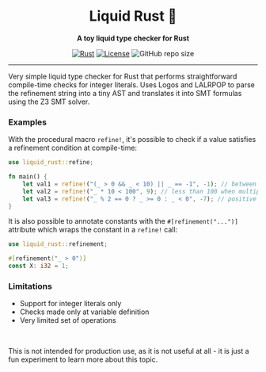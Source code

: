 <div align="center">

# Liquid Rust 🦀

**A toy liquid type checker for Rust**

[![Rust](https://img.shields.io/badge/Built_with-Rust-orange?logo=rust)](https://www.rust-lang.org/)
[![License](https://img.shields.io/badge/License-MIT-blue.svg)](LICENSE)
![GitHub repo size](https://img.shields.io/github/repo-size/rcosta358/liquid-rust)

</div>

---

Very simple liquid type checker for Rust that performs straightforward compile-time checks for integer literals.
Uses Logos and LALRPOP to parse the refinement string into a tiny AST and translates it into SMT formulas using the Z3 SMT solver. 

### Examples

With the procedural macro `refine!`, it's possible to check if a value satisfies a refinement condition at compile-time:

```rust
use liquid_rust::refine;

fn main() {
    let val1 = refine!("(_ > 0 && _ < 10) || _ == -1", -1); // between 0 and 10 or exactly -1
    let val2 = refine!("_ * 10 < 100", 9); // less than 100 when multiplied by 10
    let val3 = refine!("_ % 2 == 0 ? _ >= 0 : _ < 0", -7); // positive evens or negative odds
}
```

It is also possible to annotate constants with the `#[refinement("...")]` attribute which wraps the constant in a `refine!` call:

```rust
use liquid_rust::refinement;

#[refinement("_ > 0")]
const X: i32 = 1;
```

### Limitations
- Support for integer literals only
- Checks made only at variable definition
- Very limited set of operations

<br />

This is not intended for production use, as it is not useful at all - it is just a fun experiment to learn more about this topic.